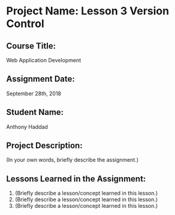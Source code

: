 # Project Name:  Lesson 3 Version Control


## Course Title:
Web Application Development

## Assignment Date:  
September 28th, 2018

## Student Name:  
Anthony Haddad

## Project Description:
(In your own words, briefly describe the assignment.)

## Lessons Learned in the Assignment:
1. (Briefly describe a lesson/concept learned in this lesson.)
2. (Briefly describe a lesson/concept learned in this lesson.)
3. (Briefly describe a lesson/concept learned in this lesson.)

